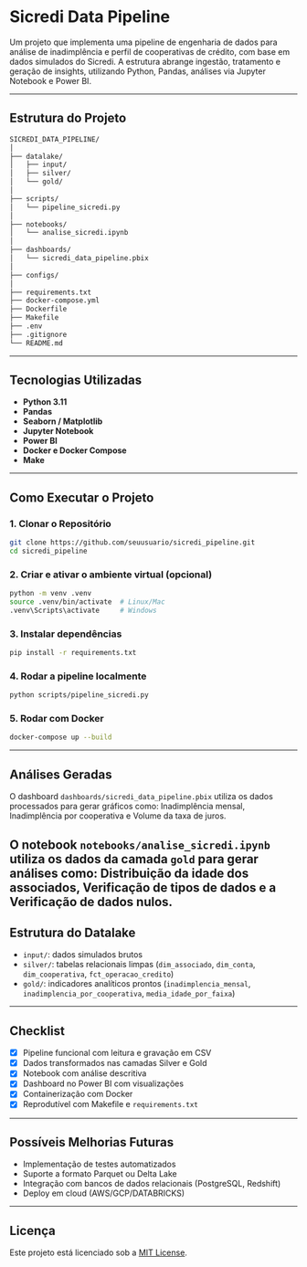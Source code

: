 
#  Sicredi Data Pipeline

Um projeto  que implementa uma pipeline de engenharia de dados para análise de inadimplência e perfil de cooperativas de crédito, com base em dados simulados do Sicredi. A estrutura abrange ingestão, tratamento e geração de insights, utilizando Python, Pandas, análises via Jupyter Notebook e Power BI.

---

##  Estrutura do Projeto

```bash
SICREDI_DATA_PIPELINE/
│
├── datalake/                 
│   ├── input/                
│   ├── silver/               
│   └── gold/                 
│
├── scripts/                 
│   └── pipeline_sicredi.py   
│
├── notebooks/
│   └── analise_sicredi.ipynb 
│
├── dashboards/
│   └── sicredi_data_pipeline.pbix
│
├── configs/                  
│
├── requirements.txt          
├── docker-compose.yml        
├── Dockerfile                
├── Makefile                  
├── .env                      
├── .gitignore                
└── README.md                 
```

---

##  Tecnologias Utilizadas

- **Python 3.11**
- **Pandas**
- **Seaborn / Matplotlib**
- **Jupyter Notebook**
- **Power BI**
- **Docker e Docker Compose**
- **Make**

---

##  Como Executar o Projeto

### 1. Clonar o Repositório

```bash
git clone https://github.com/seuusuario/sicredi_pipeline.git
cd sicredi_pipeline
```

### 2. Criar e ativar o ambiente virtual (opcional)

```bash
python -m venv .venv
source .venv/bin/activate  # Linux/Mac
.venv\Scripts\activate     # Windows
```

### 3. Instalar dependências

```bash
pip install -r requirements.txt
```

### 4. Rodar a pipeline localmente

```bash
python scripts/pipeline_sicredi.py
```

### 5. Rodar com Docker

```bash
docker-compose up --build
```

---

##  Análises Geradas

O dashboard `dashboards/sicredi_data_pipeline.pbix`  utiliza os dados processados para gerar gráficos como: Inadimplência mensal, Inadimplência por cooperativa e Volume da taxa de juros.

O notebook `notebooks/analise_sicredi.ipynb` utiliza os dados da camada `gold` para gerar análises como: Distribuição da idade dos associados, Verificação de tipos de dados e a Verificação de dados nulos.
---

##  Estrutura do Datalake

- `input/`: dados simulados brutos
- `silver/`: tabelas relacionais limpas (`dim_associado`, `dim_conta`, `dim_cooperativa`, `fct_operacao_credito`)
- `gold/`: indicadores analíticos prontos (`inadimplencia_mensal`, `inadimplencia_por_cooperativa`, `media_idade_por_faixa`)

---

##  Checklist

- [x] Pipeline funcional com leitura e gravação em CSV
- [x] Dados transformados nas camadas Silver e Gold
- [x] Notebook com análise descritiva
- [x] Dashboard no Power BI com visualizações
- [x] Containerização com Docker
- [x] Reprodutível com Makefile e `requirements.txt`

---

##  Possíveis Melhorias Futuras

- Implementação de testes automatizados
- Suporte a formato Parquet ou Delta Lake
- Integração com bancos de dados relacionais (PostgreSQL, Redshift)
- Deploy em cloud (AWS/GCP/DATABRICKS)

---

##  Licença

Este projeto está licenciado sob a [MIT License](LICENSE).
